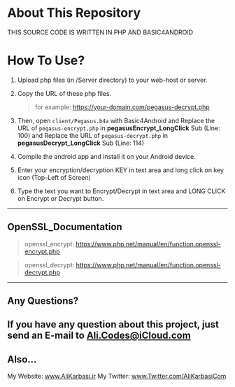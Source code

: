 # About This Repository

THIS SOURCE CODE IS WRITTEN IN PHP AND BASIC4ANDROID

# How To Use?

1. Upload php files (in /Server directory) to your web-host or server.
2. Copy the URL of these php files.
    > for example: https://your-domain.com/pegasus-decrypt.php

3. Then, open ``` client/Pegasus.b4a ``` with Basic4Android and  Replace the URL of ``` pegasus-encrypt.php ``` in **pegasusEncrypt_LongClick** Sub (Line: 100) and Replace the URL of ``` pegasus-decrypt.php ``` in **pegasusDecrypt_LongClick** Sub (Line: 114)

5. Compile the android app and install it on your Android device.
6. Enter your encryption/decryption KEY in text area and long click on key icon (Top-Left of Screen)
7. Type the text you want to Encrypt/Decrypt in text area and LONG CLICK on Encrypt or Decrypt button.
---

## OpenSSL_Documentation

> openssl_encrypt:
https://www.php.net/manual/en/function.openssl-encrypt.php

> openssl_decrypt:
https://www.php.net/manual/en/function.openssl-decrypt.php
---

## Any Questions?

If you have any question about this project, just send an E-mail to Ali.Codes@iCloud.com
---

## Also...

My Website: www.AliKarbasi.ir
My Twitter: www.Twitter.com/AliKarbasiCom
